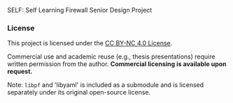 SELF: Self Learning Firewall
Senior Design Project

### License

This project is licensed under the [CC BY-NC 4.0 License](https://creativecommons.org/licenses/by-nc/4.0/).

Commercial use and academic reuse (e.g., thesis presentations) require written permission from the author.
**Commercial licensing is available upon request.**

Note: `libpf` and 'libyaml' is included as a submodule and is licensed separately under its original open-source license.
